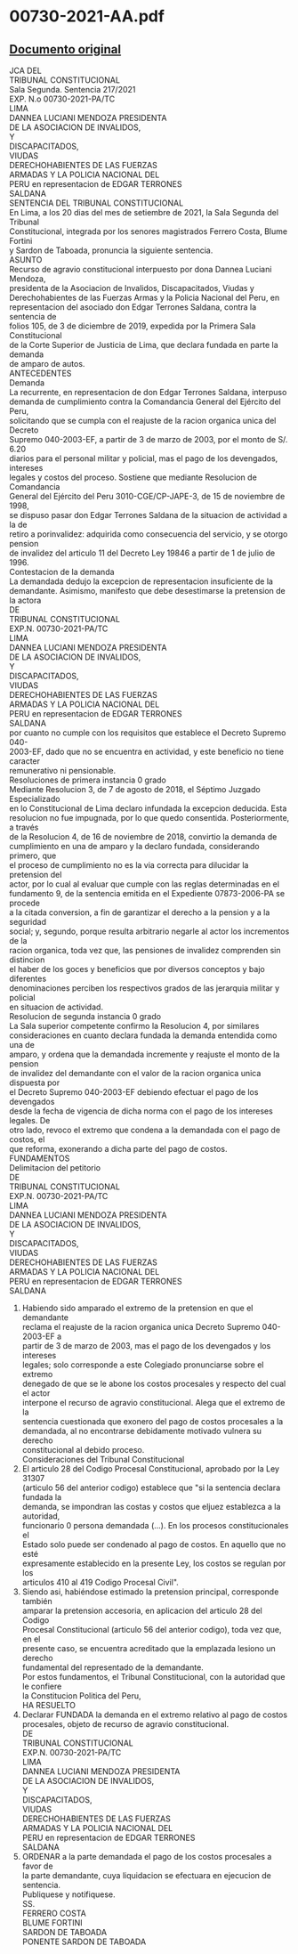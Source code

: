 
00730-2021-AA.pdf
=================
  
[Documento original](https://tc.gob.pe/jurisprudencia/2021/00730-2021-AA.pdf)  
---  
JCA DEL  
TRIBUNAL CONSTITUCIONAL  
Sala Segunda. Sentencia 217/2021  
EXP. N.o 00730-2021-PA/TC  
LIMA  
DANNEA LUCIANI MENDOZA PRESIDENTA  
DE LA ASOCIACION DE INVALIDOS,  
Y  
DISCAPACITADOS,  
VIUDAS  
DERECHOHABIENTES DE LAS FUERZAS  
ARMADAS Y LA POLICIA NACIONAL DEL  
PERU en representacion de EDGAR TERRONES  
SALDANA  
SENTENCIA DEL TRIBUNAL CONSTITUCIONAL  
En Lima, a los 20 dias del mes de setiembre de 2021, la Sala Segunda del Tribunal  
Constitucional, integrada por los senores magistrados Ferrero Costa, Blume Fortini  
y Sardon de Taboada, pronuncia la siguiente sentencia.  
ASUNTO  
Recurso de agravio constitucional interpuesto por dona Dannea Luciani Mendoza,  
presidenta de la Asociacion de Invalidos, Discapacitados, Viudas y  
Derechohabientes de las Fuerzas Armas y la Policia Nacional del Peru, en  
representacion del asociado don Edgar Terrones Saldana, contra la sentencia de  
folios 105, de 3 de diciembre de 2019, expedida por la Primera Sala Constitucional  
de la Corte Superior de Justicia de Lima, que declara fundada en parte la demanda  
de amparo de autos.  
ANTECEDENTES  
Demanda  
La recurrente, en representacion de don Edgar Terrones Saldana, interpuso  
demanda de cumplimiento contra la Comandancia General del Ejército del Peru,  
solicitando que se cumpla con el reajuste de la racion organica unica del Decreto  
Supremo 040-2003-EF, a partir de 3 de marzo de 2003, por el monto de S/. 6.20  
diarios para el personal militar y policial, mas el pago de los devengados, intereses  
legales y costos del proceso. Sostiene que mediante Resolucion de Comandancia  
General del Ejército del Peru 3010-CGE/CP-JAPE-3, de 15 de noviembre de 1998,  
se dispuso pasar don Edgar Terrones Saldana de la situacion de actividad a la de  
retiro a porinvalidez: adquirida como consecuencia del servicio, y se otorgo pension  
de invalidez del articulo 11 del Decreto Ley 19846 a partir de 1 de julio de 1996.  
Contestacion de la demanda  
La demandada dedujo la excepcion de representacion insuficiente de la  
demandante. Asimismo, manifesto que debe desestimarse la pretension de la actora  
DE  
TRIBUNAL CONSTITUCIONAL  
EXP.N. 00730-2021-PA/TC  
LIMA  
DANNEA LUCIANI MENDOZA PRESIDENTA  
DE LA ASOCIACION DE INVALIDOS,  
Y  
DISCAPACITADOS,  
VIUDAS  
DERECHOHABIENTES DE LAS FUERZAS  
ARMADAS Y LA POLICIA NACIONAL DEL  
PERU en representacion de EDGAR TERRONES  
SALDANA  
por cuanto no cumple con los requisitos que establece el Decreto Supremo 040-  
2003-EF, dado que no se encuentra en actividad, y este beneficio no tiene caracter  
remunerativo ni pensionable.  
Resoluciones de primera instancia 0 grado  
Mediante Resolucion 3, de 7 de agosto de 2018, el Séptimo Juzgado Especializado  
en lo Constitucional de Lima declaro infundada la excepcion deducida. Esta  
resolucion no fue impugnada, por lo que quedo consentida. Posteriormente, a través  
de la Resolucion 4, de 16 de noviembre de 2018, convirtio la demanda de  
cumplimiento en una de amparo y la declaro fundada, considerando primero, que  
el proceso de cumplimiento no es la via correcta para dilucidar la pretension del  
actor, por lo cual al evaluar que cumple con las reglas determinadas en el  
fundamento 9, de la sentencia emitida en el Expediente 07873-2006-PA se procede  
a la citada conversion, a fin de garantizar el derecho a la pension y a la seguridad  
social; y, segundo, porque resulta arbitrario negarle al actor los incrementos de la  
racion organica, toda vez que, las pensiones de invalidez comprenden sin distincion  
el haber de los goces y beneficios que por diversos conceptos y bajo diferentes  
denominaciones perciben los respectivos grados de las jerarquia militar y policial  
en situacion de actividad.  
Resolucion de segunda instancia 0 grado  
La Sala superior competente confirmo la Resolucion 4, por similares  
consideraciones en cuanto declara fundada la demanda entendida como una de  
amparo, y ordena que la demandada incremente y reajuste el monto de la pension  
de invalidez del demandante con el valor de la racion organica unica dispuesta por  
el Decreto Supremo 040-2003-EF debiendo efectuar el pago de los devengados  
desde la fecha de vigencia de dicha norma con el pago de los intereses legales. De  
otro lado, revoco el extremo que condena a la demandada con el pago de costos, el  
que reforma, exonerando a dicha parte del pago de costos.  
FUNDAMENTOS  
Delimitacion del petitorio  
DE  
TRIBUNAL CONSTITUCIONAL  
EXP.N. 00730-2021-PA/TC  
LIMA  
DANNEA LUCIANI MENDOZA PRESIDENTA  
DE LA ASOCIACION DE INVALIDOS,  
Y  
DISCAPACITADOS,  
VIUDAS  
DERECHOHABIENTES DE LAS FUERZAS  
ARMADAS Y LA POLICIA NACIONAL DEL  
PERU en representacion de EDGAR TERRONES  
SALDANA  
1. Habiendo sido amparado el extremo de la pretension en que el demandante  
reclama el reajuste de la racion organica unica Decreto Supremo 040-2003-EF a  
partir de 3 de marzo de 2003, mas el pago de los devengados y los intereses  
legales; solo corresponde a este Colegiado pronunciarse sobre el extremo  
denegado de que se le abone los costos procesales y respecto del cual el actor  
interpone el recurso de agravio constitucional. Alega que el extremo de la  
sentencia cuestionada que exonero del pago de costos procesales a la  
demandada, al no encontrarse debidamente motivado vulnera su derecho  
constitucional al debido proceso.  
Consideraciones del Tribunal Constitucional  
2. El articulo 28 del Codigo Procesal Constitucional, aprobado por la Ley 31307  
(articulo 56 del anterior codigo) establece que "si la sentencia declara fundada la  
demanda, se impondran las costas y costos que eljuez establezca a la autoridad,  
funcionario 0 persona demandada (...). En los procesos constitucionales el  
Estado solo puede ser condenado al pago de costos. En aquello que no esté  
expresamente establecido en la presente Ley, los costos se regulan por los  
articulos 410 al 419 Codigo Procesal Civil".  
3. Siendo asi, habiéndose estimado la pretension principal, corresponde también  
amparar la pretension accesoria, en aplicacion del articulo 28 del Codigo  
Procesal Constitucional (articulo 56 del anterior codigo), toda vez que, en el  
presente caso, se encuentra acreditado que la emplazada lesiono un derecho  
fundamental del representado de la demandante.  
Por estos fundamentos, el Tribunal Constitucional, con la autoridad que le confiere  
la Constitucion Politica del Peru,  
HA RESUELTO  
1. Declarar FUNDADA la demanda en el extremo relativo al pago de costos  
procesales, objeto de recurso de agravio constitucional.  
DE  
TRIBUNAL CONSTITUCIONAL  
EXP.N. 00730-2021-PA/TC  
LIMA  
DANNEA LUCIANI MENDOZA PRESIDENTA  
DE LA ASOCIACION DE INVALIDOS,  
Y  
DISCAPACITADOS,  
VIUDAS  
DERECHOHABIENTES DE LAS FUERZAS  
ARMADAS Y LA POLICIA NACIONAL DEL  
PERU en representacion de EDGAR TERRONES  
SALDANA  
2. ORDENAR a la parte demandada el pago de los costos procesales a favor de  
la parte demandante, cuya liquidacion se efectuara en ejecucion de sentencia.  
Publiquese y notifiquese.  
SS.  
FERRERO COSTA  
BLUME FORTINI  
SARDON DE TABOADA  
PONENTE SARDON DE TABOADA